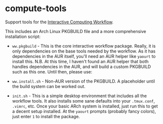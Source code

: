# compute-tools
Support tools for the [Interactive Computing Workflow](http://githbu.io/dvbuntu/compute).

This includes an Arch Linux PKGBUILD file and a more comprehensive installation script:

* `ww.pkgbuild` - This is the core interactive workflow package.  Really, it is only dependencies on the base tools needed by the workflow.  As it has dependencies in the AUR itself, you'll need an AUR helper like `yaourt` to install this.  N.B. At this time, I haven't found an AUR helper that both handles dependencies in the AUR, and will build a custom PKGBUILD such as this one.  Until then, please use:

* `ww.install.sh` - Non-AUR version of the PKGBUILD.  A placeholder until the build system can be worked out.

* `init.sh` - This is a simple desktop environment that includes all the workflow tools.  It also installs some sane defaults into your `.tmux.conf`, `.vimrc`, etc.  Once your basic ARch system is installed, just run this to get a decent setup installed.  At the `yaourt` prompts (probably fancy colors), just enter `1` to install the package.
